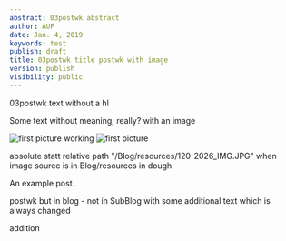 ```yaml
---
abstract: 03postwk abstract
author: AUF
date: Jan. 4, 2019
keywords: test
publish: draft
title: 03postwk title postwk with image
version: publish
visibility: public
---
```

03postwk text without a hl 

Some text without meaning; really? with an image 

![first picture ]( /Blog/resources/120-2026_IMG.JPG  "Logo Title Text 1")
working ![first picture ]( /Blog/resources/120-2026_IMG.JPG  "Logo Title Text 1")

absolute statt relative path "/Blog/resources/120-2026_IMG.JPG" when image source is in Blog/resources in dough

An example post. 

postwk but in blog - not in SubBlog
with some additional text 
which is always changed  

addition